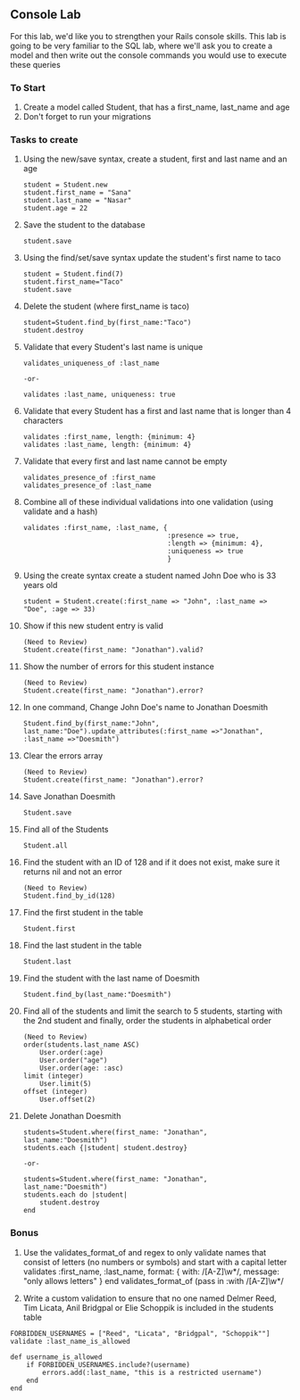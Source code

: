 ## Console Lab

For this lab, we'd like you to strengthen your Rails console skills. This lab is going to be very familiar to the SQL lab, where we'll ask you to create a model and then write out the console commands you would use to execute these queries

### To Start

1. Create a model called Student, that has a first_name, last_name and age
2. Don't forget to run your migrations

### Tasks to create

1. Using the new/save syntax, create a student, first and last name and an age

	```
	student = Student.new
	student.first_name = "Sana"
	student.last_name = "Nasar"
	student.age = 22
	 ```
 
2. Save the student to the database

	```
	student.save
	```

3. Using the find/set/save syntax update the student's first name to taco

	```
	student = Student.find(7)
	student.first_name="Taco"
	student.save
	```
	
4. Delete the student (where first_name is taco)

	```
	student=Student.find_by(first_name:"Taco")
	student.destroy
	```
	
5. Validate that every Student's last name is unique

	```
	validates_uniqueness_of :last_name
	
	-or-
	
	validates :last_name, uniqueness: true
	
	```
	
6. Validate that every Student has a first and last name that is longer than 4 characters

	```
	validates :first_name, length: {minimum: 4}
	validates :last_name, length: {minimum: 4}
	```

7. Validate that every first and last name cannot be empty

	```
	validates_presence_of :first_name
	validates_presence_of :last_name
	```
	
8. Combine all of these individual validations into one validation (using validate and a hash)

	```
	validates :first_name, :last_name, {
										:presence => true, 
                                        :length => {minimum: 4}, 
                                        :uniqueness => true
                                        }
	``` 

9. Using the create syntax create a student named John Doe who is 33 years old

	```
	student = Student.create(:first_name => "John", :last_name => "Doe", :age => 33)	
	``` 

10. Show if this new student entry is valid

	```
	(Need to Review)
	Student.create(first_name: "Jonathan").valid?
	
	```

11. Show the number of errors for this student instance

	```
	(Need to Review)
	Student.create(first_name: "Jonathan").error?
	```

12. In one command, Change John Doe's name to Jonathan Doesmith

	```
	Student.find_by(first_name:"John", last_name:"Doe").update_attributes(:first_name =>"Jonathan", :last_name =>"Doesmith")
	```
 
13. Clear the errors array

	```
	(Need to Review)
	Student.create(first_name: "Jonathan").error?
	```

14. Save Jonathan Doesmith

	```
	Student.save
	```

15. Find all of the Students

	```
	Student.all
	```

16. Find the student with an ID of 128 and if it does not exist, make sure it returns nil and not an error

	```
	(Need to Review)
	Student.find_by_id(128)
	```

17. Find the first student in the table

	```
	Student.first
	```
18. Find the last student in the table

	```
	Student.last
	```

19. Find the student with the last name of Doesmith

	```
	Student.find_by(last_name:"Doesmith")
	```

20. Find all of the students and limit the search to 5 students, starting with the 2nd student and finally, order the students in alphabetical order

	```
	(Need to Review)
	order(students.last_name ASC)
		User.order(:age)
		User.order("age")
		User.order(age: :asc)
	limit (integer)
		User.limit(5)
	offset (integer)
		User.offset(2)
	
	```
	
21. Delete Jonathan Doesmith

	```
	students=Student.where(first_name: "Jonathan", last_name:"Doesmith")
	students.each {|student| student.destroy}
	
	-or-
	
	students=Student.where(first_name: "Jonathan", last_name:"Doesmith")
	students.each do |student| 
		student.destroy
	end

	```


### Bonus
1. Use the validates_format_of and regex to only validate names that consist of letters (no numbers or symbols) and start with a capital letter
	validates :first_name, :last_name, format: { with: /[A-Z]\w*/,
    message: "only allows letters" }
end 
	validates_format_of (pass in :with /[A-Z]\w*/

2. Write a custom validation to ensure that no one named Delmer Reed, Tim Licata, Anil Bridgpal or Elie Schoppik is included in the students table

```
FORBIDDEN_USERNAMES = ["Reed", "Licata", "Bridgpal", "Schoppik""]
validate :last_name_is_allowed

def username_is_allowed
    if FORBIDDEN_USERNAMES.include?(username)
        errors.add(:last_name, "this is a restricted username")
    end
end
```
